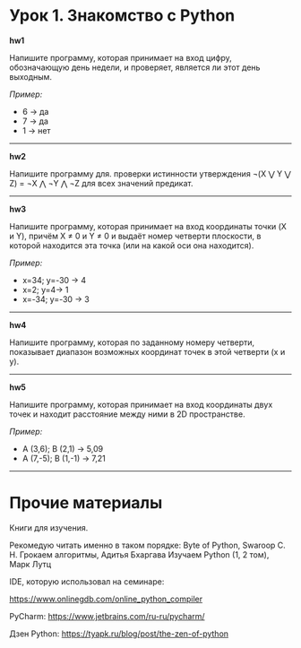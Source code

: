 Урок 1. Знакомство с Python
===========================

**hw1**

Напишите программу, которая принимает на вход цифру, обозначающую день недели, и проверяет, является ли этот день выходным.

*Пример:*
- 6 -> да
- 7 -> да
- 1 -> нет
_________

**hw2**

Напишите программу для. проверки истинности утверждения ¬(X ⋁ Y ⋁ Z) = ¬X ⋀ ¬Y ⋀ ¬Z для всех значений предикат.

____

**hw3**

Напишите программу, которая принимает на вход координаты точки (X и Y), причём X ≠ 0 и Y ≠ 0 и выдаёт номер четверти плоскости, в которой находится эта точка (или на какой оси она находится).

*Пример:*

- x=34; y=-30 -> 4
- x=2; y=4-> 1
- x=-34; y=-30 -> 3

______
**hw4**

 Напишите программу, которая по заданному номеру четверти, показывает диапазон возможных координат точек в этой четверти (x и y).

 _______
 **hw5**

 Напишите программу, которая принимает на вход координаты двух точек и находит расстояние между ними в 2D пространстве.

*Пример:*

- A (3,6); B (2,1) -> 5,09
- A (7,-5); B (1,-1) -> 7,21

____________________
# Прочие материалы #

Книги для изучения. 

Рекомедую читать именно в таком порядке:
Byte of Python, Swaroop C. H.
Грокаем алгоритмы, Адитья Бхаргава
Изучаем Python (1, 2 том), Марк Лутц

IDE, которую использовал на семинаре: 

https://www.onlinegdb.com/online_python_compiler

PyCharm: https://www.jetbrains.com/ru-ru/pycharm/


Дзен Python: https://tyapk.ru/blog/post/the-zen-of-python